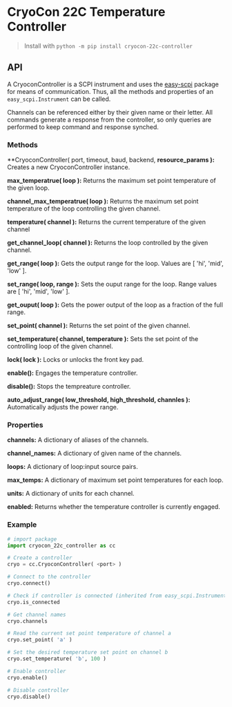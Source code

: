 # CryoCon 22C Temperature Controller


> Install with `python -m pip install cryocon-22c-controller`

## API

A CryoconController is a SCPI instrument and uses the [easy-scpi](https://pypi.org/project/easy-scpi/) package for means of communication. Thus, all the methods and properties of an `easy_scpi.Instrument` can be called. 

Channels can be referenced either by their given name or their letter.
All commands generate a response from the controller, so only queries are performed to keep command and response synched.

### Methods

**CryoconController( port, timeout, baud, backend, **resource_params ):** Creates a new CryoconController instance.

**max_temperatrue( loop ):** Returns the maximum set point temperature of the given loop.

**channel_max_temperatrue( loop ):** Returns the maximum set point temperature of the loop controlling the given channel.

**temperature( channel ):** Returns the current temperature of the given channel

**get_channel_loop( channel ):** Returns the loop controlled by the given channel.

**get_range( loop ):** Gets the output range for the loop. Values are [ 'hi', 'mid', 'low' ].

**set_range( loop, range ):** Sets the ouput range for the loop. Range values are [ 'hi', 'mid', 'low' ].

**get_ouput( loop ):** Gets the power output of the loop as a fraction of the full range.

**set_point( channel ):** Returns the set point of the given channel.

**set_temperature( channel, temperature ):** Sets the set point of the controlling loop of the given channel.

**lock( lock ):** Locks or unlocks the front key pad.

**enable():** Engages the temperature controller.

**disable():** Stops the tempreature controller. 

**auto_adjust_range( low_threshold, high_threshold, channles ):** Automatically adjusts the power range.

### Properties

**channels:** A dictionary of aliases of the channels.

**channel_names:** A dictionary of given name of the channels.

**loops:** A dictionary of loop:input source pairs.

**max_temps:** A dictionary of maximum set point temperatures for each loop.

**units:** A dictionary of units for each channel.

**enabled:** Returns whether the temperature controller is currently engaged.


### Example
~~~python
# import package
import cryocon_22c_controller as cc 

# Create a controller
cryo = cc.CryoconController( <port> )

# Connect to the controller
cryo.connect()

# Check if controller is connected (inherited from easy_scpi.Instrument)
cryo.is_connected

# Get channel names
cryo.channels

# Read the current set point temperature of channel a
cryo.set_point( 'a' )

# Set the desired temperature set point on channel b
cryo.set_temperature( 'b', 100 )

# Enable controller
cryo.enable()

# Disable controller
cryo.disable()
~~~